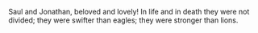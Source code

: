 Saul and Jonathan, beloved and lovely! In life and in death they were not divided; they were swifter than eagles; they were stronger than lions.

